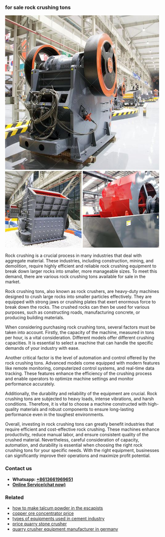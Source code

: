 <h3>for sale rock crushing tons</h3><img src='1708309492.jpg' alt=''><p>Rock crushing is a crucial process in many industries that deal with aggregate material. These industries, including construction, mining, and demolition, require highly efficient and reliable rock crushing equipment to break down larger rocks into smaller, more manageable sizes. To meet this demand, there are various rock crushing tons available for sale in the market.</p><p>Rock crushing tons, also known as rock crushers, are heavy-duty machines designed to crush large rocks into smaller particles effectively. They are equipped with strong jaws or crushing plates that exert enormous force to break down the rocks. The crushed rocks can then be used for various purposes, such as constructing roads, manufacturing concrete, or producing building materials.</p><p>When considering purchasing rock crushing tons, several factors must be taken into account. Firstly, the capacity of the machine, measured in tons per hour, is a vital consideration. Different models offer different crushing capacities. It is essential to select a machine that can handle the specific demands of your industry with ease.</p><p>Another critical factor is the level of automation and control offered by the rock crushing tons. Advanced models come equipped with modern features like remote monitoring, computerized control systems, and real-time data tracking. These features enhance the efficiency of the crushing process and enable operators to optimize machine settings and monitor performance accurately.</p><p>Additionally, the durability and reliability of the equipment are crucial. Rock crushing tons are subjected to heavy loads, intense vibrations, and harsh conditions. Therefore, it is vital to choose a machine constructed with high-quality materials and robust components to ensure long-lasting performance even in the toughest environments.</p><p>Overall, investing in rock crushing tons can greatly benefit industries that require efficient and cost-effective rock crushing. These machines enhance productivity, reduce manual labor, and ensure consistent quality of the crushed material. Nevertheless, careful consideration of capacity, automation, and durability is essential when choosing the right rock crushing tons for your specific needs. With the right equipment, businesses can significantly improve their operations and maximize profit potential.</p><h3>Contact us</h3><ul><li><strong>Whatsapp:&nbsp;<a href="https://wa.me/8613661969651">+8613661969651</a></strong></li><li><a href="https://swt.shibang-china.com/?git&amp;zhl&amp;for sale rock crushing tons"><strong>Online Service(chat now)</strong></a></li></ul><h3>Related</h3><ul><li><a href='how to make talcum powder in the escapists.md'>how to make talcum powder in the escapists</a></li><li><a href='copper ore concentrator price.md'>copper ore concentrator price</a></li><li><a href='types of equipments used in cement industry.md'>types of equipments used in cement industry</a></li><li><a href='price quarry stone crusher.md'>price quarry stone crusher</a></li><li><a href='quarry crusher equipment manufacturer in germany.md'>quarry crusher equipment manufacturer in germany</a></li></ul>
